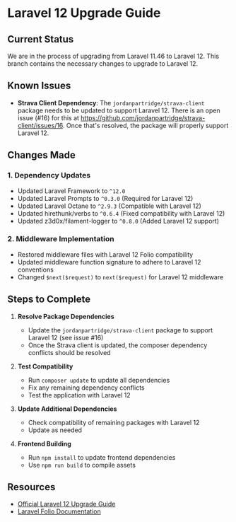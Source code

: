 # Laravel 12 Upgrade Guide

## Current Status

We are in the process of upgrading from Laravel 11.46 to Laravel 12. This branch contains the necessary changes to upgrade to Laravel 12.

## Known Issues

- **Strava Client Dependency**: The `jordanpartridge/strava-client` package needs to be updated to support Laravel 12. There is an open issue (#16) for this at https://github.com/jordanpartridge/strava-client/issues/16. Once that's resolved, the package will properly support Laravel 12.

## Changes Made

### 1. Dependency Updates

- Updated Laravel Framework to `^12.0`
- Updated Laravel Prompts to `^0.3.0` (Required for Laravel 12)
- Updated Laravel Octane to `^2.9.3` (Compatible with Laravel 12)
- Updated hirethunk/verbs to `^0.6.4` (Fixed compatibility with Laravel 12)
- Updated z3d0x/filament-logger to `^0.8.0` (Added Laravel 12 support)

### 2. Middleware Implementation

- Restored middleware files with Laravel 12 Folio compatibility
- Updated middleware function signature to adhere to Laravel 12 conventions
- Changed `$next($request)` to `next($request)` for Laravel 12 middleware

## Steps to Complete

1. **Resolve Package Dependencies**
   - Update the `jordanpartridge/strava-client` package to support Laravel 12 (see issue #16)
   - Once the Strava client is updated, the composer dependency conflicts should be resolved

2. **Test Compatibility**
   - Run `composer update` to update all dependencies
   - Fix any remaining dependency conflicts
   - Test the application with Laravel 12

3. **Update Additional Dependencies**
   - Check compatibility of remaining packages with Laravel 12
   - Update as needed

3. **Frontend Building**
   - Run `npm install` to update frontend dependencies
   - Use `npm run build` to compile assets

## Resources

- [Official Laravel 12 Upgrade Guide](https://laravel.com/docs/12.x/upgrade)
- [Laravel Folio Documentation](https://laravel.com/docs/12.x/folio)